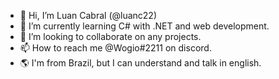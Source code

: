 - 👋 Hi, I’m Luan Cabral (@luanc22)
- 🌱 I’m currently learning C# with .NET and web development.
- 💞️ I’m looking to collaborate on any projects.
- 📫 How to reach me @Wogio#2211 on discord.
- 🌎 I'm from Brazil, but I can understand and talk in english.



